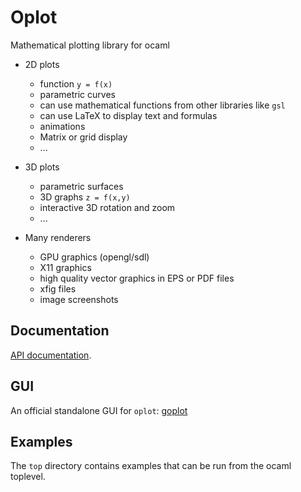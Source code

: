 # Oplot

Mathematical plotting library for ocaml

+ 2D plots
  + function `y = f(x)`
  + parametric curves
  + can use mathematical functions from other libraries like `gsl`
  + can use LaTeX to display text and formulas
  + animations
  + Matrix or grid display
  + ...

+ 3D plots
  + parametric surfaces
  + 3D graphs `z = f(x,y)`
  + interactive 3D rotation and zoom
  + ...

+ Many renderers
  + GPU graphics (opengl/sdl)
  + X11 graphics
  + high quality vector graphics in EPS or PDF files
  + xfig files
  + image screenshots

## Documentation

[API documentation](https://sanette.github.io/oplot/oplot/Oplot/index.html).

## GUI

An official standalone GUI for `oplot`:
[goplot](https://sanette.github.io/goplot/)

## Examples

The `top` directory contains examples that can be run from the ocaml
toplevel.
